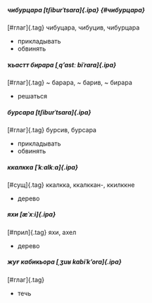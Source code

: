 <div class='dictWord'>

##### чибурцара [tʃiburˈtsara]{.ipa} {#чибурцара}

[#глаг]{.tag} чибуцара, чибуцив, чибурцара

- прикладывать
- обвинять

</div>

<div class='dictWord'>

##### ҡьастт бирара [ˌqʼastː biˈrara]{.ipa}

[#глаг]{.tag} ~ барара, ~ барив, ~ бирара

- решаться

</div>

<div class='dictWord'>

##### бурсара [tʃiburˈtsara]{.ipa}

[#глаг]{.tag} бурсив, бурсара

- прикладывать
- обвинять

</div>

<div class='dictWord'>

##### ккалкка [ˈkːalkːa]{.ipa}

[#сущ]{.tag} ккалкка, ккалккан-, ккилккне

- дерево

</div>

<div class='dictWord'>

##### яхи [æˈxːi]{.ipa}

[#прил]{.tag} яхи, ахел

- дерево

</div>

<div class='dictWord'>

##### жуғ кабикьора [ˌʒuʁ kabiˈkʼora]{.ipa}

[#глаг]{.tag}

- течь

</div>
